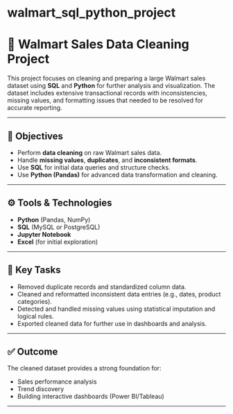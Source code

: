 # walmart_sql_python_project

# 🧹 Walmart Sales Data Cleaning Project

This project focuses on cleaning and preparing a large Walmart sales dataset using **SQL** and **Python** for further analysis and visualization. The dataset includes extensive transactional records with inconsistencies, missing values, and formatting issues that needed to be resolved for accurate reporting.

---

## 📌 Objectives

- Perform **data cleaning** on raw Walmart sales data.
- Handle **missing values**, **duplicates**, and **inconsistent formats**.
- Use **SQL** for initial data queries and structure checks.
- Use **Python (Pandas)** for advanced data transformation and cleaning.

---

## ⚙️ Tools & Technologies

- **Python** (Pandas, NumPy)
- **SQL** (MySQL or PostgreSQL)
- **Jupyter Notebook**
- **Excel** (for initial exploration)

---

## 🧠 Key Tasks

- Removed duplicate records and standardized column data.
- Cleaned and reformatted inconsistent data entries (e.g., dates, product categories).
- Detected and handled missing values using statistical imputation and logical rules.
- Exported cleaned data for further use in dashboards and analysis.

---

## ✅ Outcome

The cleaned dataset provides a strong foundation for:
- Sales performance analysis
- Trend discovery
- Building interactive dashboards (Power BI/Tableau)

---


